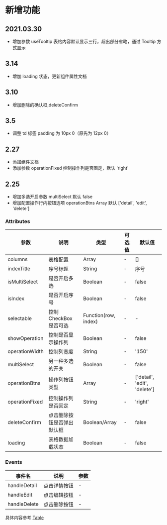 # 新增功能

## 2021.03.30

- 增加参数 useTooltip 表格内容默认显示三行，超出部分省略，通过 Tooltip 方式显示

## 3.14

- 增加 loading 状态，更新组件属性文档

## 3.10

- 增加删除的确认框,deleteConfirm

## 3.5

- 调整 td 标签 padding 为 10px 0（原先为 12px 0）

## 2.27

- 添加组件文档
- 添加参数 operationFixed 控制操作列是否固定，默认 'right'

## 2.25

- 增加多选开启参数 multiSelect 默认 false
- 增加配置操作行内按钮选项 operationBtns Array 默认 ['detail', 'edit', 'delete']

### Attributes

| 参数           | 说明                       | 类型                 | 可选值 | 默认值                       |
| -------------- | -------------------------- | -------------------- | ------ | ---------------------------- |
| columns        | 表格配置                   | Array                | -      | []                           |
| indexTitle     | 序号标题                   | String               | -      | 序号                         |
| isMultiSelect  | 是否开启多选               | Boolean              | -      | false                        |
| isIndex        | 是否开启序号               | Boolean              | -      | false                        |
| selectable     | 控制 CheckBox 是否可选     | Function(row, index) | -      | -                            |
| showOperation  | 控制是否显示操作列         | Boolean              | -      | false                        |
| operationWidth | 控制列宽度                 | String               | -      | '150'                        |
| multiSelect    | 另一种多选的开关           | Boolean              | -      | false                        |
| operationBtns  | 操作列按钮类型             | Array                | -      | ['detail', 'edit', 'delete'] |
| operationFixed | 控制操作列是否固定         | String               | -      | 'right'                      |
| deleteConfirm  | 点击删除按钮是否弹出默认框 | Boolean/Array        | -      | false                        |
| loading        | 表格数据加载状态          | Boolean             | -      | false                        |

### Events

| 事件名       | 说明         | 参数 |
| ------------ | ------------ | ---- |
| handleDetail | 点击详情按钮 | -    |
| handleEdit   | 点击编辑按钮 | -    |
| handleDelete | 点击删除按钮 | -    |

具体内容参考 [Table](https://element.eleme.cn/#/zh-CN/component/table)
